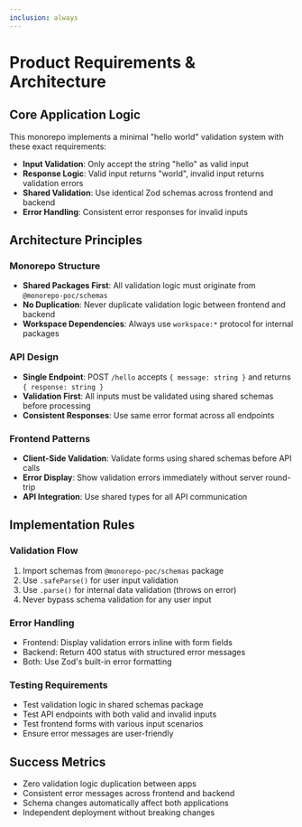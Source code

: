 ```yaml
---
inclusion: always
---
```


# Product Requirements & Architecture

## Core Application Logic

This monorepo implements a minimal "hello world" validation system with these exact requirements:

- **Input Validation**: Only accept the string "hello" as valid input
- **Response Logic**: Valid input returns "world", invalid input returns validation errors
- **Shared Validation**: Use identical Zod schemas across frontend and backend
- **Error Handling**: Consistent error responses for invalid inputs

## Architecture Principles

### Monorepo Structure

- **Shared Packages First**: All validation logic must originate from `@monorepo-poc/schemas`
- **No Duplication**: Never duplicate validation logic between frontend and backend
- **Workspace Dependencies**: Always use `workspace:*` protocol for internal packages

### API Design

- **Single Endpoint**: POST `/hello` accepts `{ message: string }` and returns `{ response: string }`
- **Validation First**: All inputs must be validated using shared schemas before processing
- **Consistent Responses**: Use same error format across all endpoints

### Frontend Patterns

- **Client-Side Validation**: Validate forms using shared schemas before API calls
- **Error Display**: Show validation errors immediately without server round-trip
- **API Integration**: Use shared types for all API communication

## Implementation Rules

### Validation Flow

1. Import schemas from `@monorepo-poc/schemas` package
2. Use `.safeParse()` for user input validation
3. Use `.parse()` for internal data validation (throws on error)
4. Never bypass schema validation for any user input

### Error Handling

- Frontend: Display validation errors inline with form fields
- Backend: Return 400 status with structured error messages
- Both: Use Zod's built-in error formatting

### Testing Requirements

- Test validation logic in shared schemas package
- Test API endpoints with both valid and invalid inputs
- Test frontend forms with various input scenarios
- Ensure error messages are user-friendly

## Success Metrics

- Zero validation logic duplication between apps
- Consistent error messages across frontend and backend
- Schema changes automatically affect both applications
- Independent deployment without breaking changes
